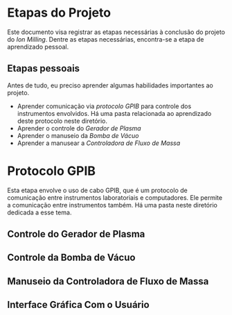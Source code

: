 # Etapas do Projeto

Este documento visa registrar as etapas necessárias à conclusão do projeto do *Ion Milling*. Dentre as etapas necessárias, encontra-se a etapa de aprendizado pessoal.

## Etapas pessoais

Antes de tudo, eu preciso aprender algumas habilidades importantes ao projeto.

* Aprender comunicação via *protocolo GPIB* para controle dos instrumentos envolvidos. Há uma pasta relacionada ao aprendizado deste protocolo neste diretório.
* Aprender o controle do *Gerador de Plasma*
* Aprender o manuseio da *Bomba de Vácuo*
* Aprender a manusear a *Controladora de Fluxo de Massa*

# Protocolo GPIB

Esta etapa envolve o uso de cabo GPIB, que é um protocolo de comunicação entre instrumentos laboratoriais e computadores. Ele permite a comunicação entre instrumentos também. Há uma pasta neste diretório dedicada a esse tema.

## Controle do Gerador de Plasma

## Controle da Bomba de Vácuo

## Manuseio da Controladora de Fluxo de Massa

## Interface Gráfica Com o Usuário

